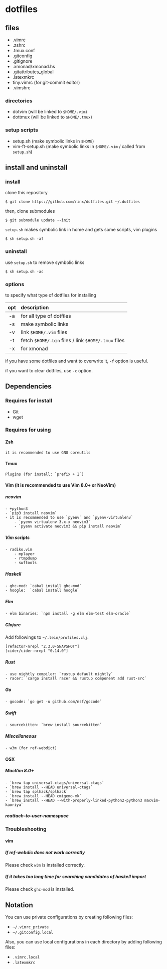 # dotfiles

## files

* .vimrc
* .zshrc
* .tmux.conf
* .gitconfig
* .gitignore
* .xmonad/xmonad.hs
* .gitattributes\_global
* .latexmkrc
* tiny.vimrc (for git-commit editor)
* .vimshrc

### directories

* dotvim (will be linked to `$HOME/.vim`)
* dottmux (will be linked to `$HOME/.tmux`)

### setup scripts

* setup.sh (make symbolic links in `$HOME`)
* vim-ft-setup.sh (make symbolic links in `$HOME/.vim` / called from `setup.sh`)

## install and uninstall

### install

clone this repository

    $ git clone https://github.com/rinx/dotfiles.git ~/.dotfiles

then, clone submodules

    $ git submodule update --init

`setup.sh` makes symbolic link in home and gets some scripts, vim plugins

    $ sh setup.sh -af

### uninstall

use `setup.sh` to remove symbolic links

    $ sh setup.sh -ac

### options

to specify what type of dotfiles for installing

|opt | description                                         |
|:--:|:----------------------------------------------------|
| -a | for all type of dotfiles                            |
| -s | make symbolic links                                 |
| -v | link `$HOME/.vim` files                             |
| -t | fetch `$HOME/.bin` files / link `$HOME/.tmux` files |
| -x | for xmonad                                          |

if you have some dotfiles and want to overwrite it, `-f` option is useful.

if you want to clear dotfiles, use `-c` option.


## Dependencies

### Requires for install
* Git
* wget

### Requires for using
#### Zsh
    it is recommended to use GNU coreutils

#### Tmux
    Plugins (for install: `prefix + I`)

#### Vim (it is recommended to use Vim 8.0+ or NeoVim)
##### neovim
    - +python3
    - `pip3 install neovim`
    - it is recommended to use `pyenv` and `pyenv-virtualenv`
        - `pyenv virtualenv 3.x.x neovim3`
        - `pyenv activate neovim3 && pip install neovim`

##### Vim scripts
    - radiko.vim
        - mplayer
        - rtmpdump
        - swftools

##### Haskell
    - ghc-mod: `cabal install ghc-mod`
    - hoogle:  `cabal install hoogle`

##### Elm
    - elm binaries: `npm install -g elm elm-test elm-oracle`

##### Clojure
Add followings to `~/.lein/profiles.clj`.
```
[refactor-nrepl "2.3.0-SNAPSHOT"]
[cider/cider-nrepl "0.14.0"]
```

##### Rust
    - use nightly compiler: `rustup default nightly`
    - racer: `cargo install racer && rustup component add rust-src`

##### Go
    - gocode: `go get -u github.com/nsf/gocode`

##### Swift
    - sourcekitten: `brew install sourcekitten`

##### Miscellaneous
    - w3m (for ref-webdict)

#### OSX
##### MacVim 8.0+
    - `brew tap universal-ctags/universal-ctags`
    - `brew install --HEAD universal-ctags`
    - `brew tap splhack/splhack`
    - `brew install --HEAD cmigemo-mk`
    - `brew install --HEAD --with-properly-linked-python2-python3 macvim-kaoriya`
##### reattach-to-user-namespace

### Troubleshooting

#### vim

##### If ref-webdic does not work correctly

Please check `w3m` is installed correctly.

##### If it takes too long time for searching candidates of haskell import

Please check `ghc-mod` is installed.


## Notation

You can use private configurations by creating following files:

* `~/.vimrc_private`
* `~/.gitconfig.local`

Also, you can use local configurations in each directory by adding following files:

* `.vimrc.local`
* `.latexmkrc`


